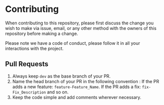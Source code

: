 # Contributing

When contributing to this repository, please first discuss the change you wish to make via issue,
email, or any other method with the owners of this repository before making a change. 

Please note we have a code of conduct, please follow it in all your interactions with the project.

## Pull Requests

1. Always keep `dev` as the base branch of your PR.
2. Name the head branch of your PR in the following convention : 
If the PR adds a new feature: `feature-Feature_Name`. If the PR adds a fix: `fix-Fix_Description` and so on.
3. Keep the code simple and add comments wherever necessary.
